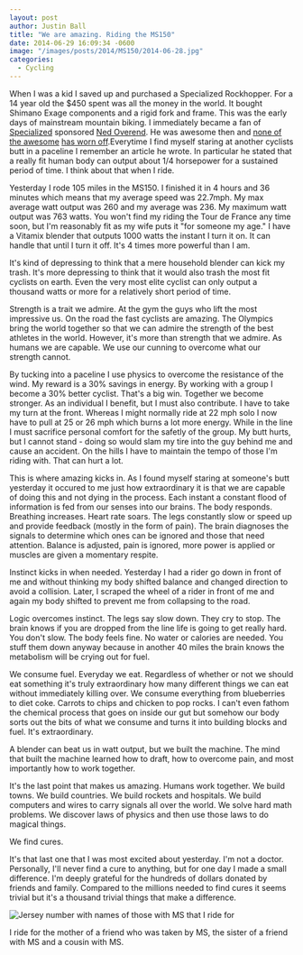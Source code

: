 ```yaml
---
layout: post
author: Justin Ball
title: "We are amazing. Riding the MS150"
date: 2014-06-29 16:09:34 -0600
image: "/images/posts/2014/MS150/2014-06-28.jpg"
categories:
  - Cycling
---
```


When I was a kid I saved up and purchased a Specialized Rockhopper. For a 14 year old the $450 spent was all the money in the world. It bought Shimano Exage components and a rigid fork and frame. This was the early days of mainstream mountain biking. I immediately became a fan of <a href="http://www.specialized.com/us/en/home/">Specialized<a/> sponsored <a href="http://en.wikipedia.org/wiki/Ned_Overend">Ned Overend</a>. He was awesome then and <a href="http://fat-bike.com/2014/03/ned-overend-is-the-new-fatbike-national-champion/">none of the awesome</a> <a href="http://www.bicycling.com/mountainbikecom/featured-stories/ned-overend-s-secrets-riding-forever">has worn off</a>.Everytime I find myself staring at another cyclists butt in a paceline I remember an article he wrote. In particular he stated that a really fit human body can output about 1/4 horsepower for a sustained period of time. I think about that when I ride.

Yesterday I rode 105 miles in the MS150. I finished it in 4 hours and 36 minutes which means that my average speed was 22.7mph. My max average watt output was 260 and my average was 236. My maximum watt output was 763 watts. You won't find my riding the Tour de France any time soon, but I'm reasonably fit as my wife puts it "for someone my age." I have a Vitamix blender that outputs 1000 watts the instant I turn it on. It can handle that until I turn it off. It's 4 times more powerful than I am.

It's kind of depressing to think that a mere household blender can kick my trash. It's more depressing to think that it would also trash the most fit cyclists on earth. Even the very most elite cyclist can only output
a thousand watts or more for a relatively short period of time.

Strength is a trait we admire. At the gym the guys who lift the most impressive us. On the road the fast cyclists are amazing. The Olympics bring the world together so that we can admire the strength of the best athletes in the world. However, it's more than strength that we admire. As humans we are capable. We use our cunning to overcome what our strength cannot.

By tucking into a paceline I use physics to overcome the resistance of the wind. My reward is a 30% savings in energy. By working with a group I become a 30% better cyclist. That's a big win. Together we become stronger. As an individual I benefit, but I must also contribute. I have to take my turn at the front. Whereas I might normally ride at 22 mph solo I now have to pull at 25 or 26 mph which burns a lot more energy. While in the line I must sacrifice personal comfort for the safetly of the group. My butt hurts, but I cannot stand - doing so would slam my tire into the guy behind me and cause an accident. On the hills I have to maintain the tempo of those I'm riding with. That can hurt a lot.

This is where amazing kicks in. As I found myself staring at someone's butt yesterday it occured to me just how extraordinary it is that we are capable of doing this and not dying in the process. Each instant a constant flood of information is fed from our senses into our brains. The body responds. Breathing increases. Heart rate soars. The legs constantly slow or speed up and provide feedback (mostly in the form of pain). The brain diagnoses the signals to determine which ones can be ignored and those that need attention. Balance is adjusted, pain is ignored, more power is applied or muscles are given a momentary respite.

Instinct kicks in when needed. Yesterday I had a rider go down in front of me and without thinking my body shifted balance and changed direction to avoid a collision. Later, I scraped the wheel of a rider in front of me and again my body shifted to prevent me from collapsing to the road.

Logic overcomes instinct. The legs say slow down. They cry to stop. The brain knows if you are dropped from the line life is going to get really hard. You don't slow. The body feels fine. No water or calories are needed. You stuff them down anyway because in another 40 miles the brain knows the metabolism will be crying out for fuel.

We consume fuel. Everyday we eat. Regardless of whether or not we should eat something it's truly extraordinary how many different things we can eat without immediately killing over. We consume everything from blueberries to diet coke. Carrots to chips and chicken to pop rocks. I can't even fathom the chemical process that goes on inside our gut but somehow our body sorts out the bits of what we consume and turns it into building blocks and fuel. It's extraordinary.

A blender can beat us in watt output, but we built the machine. The mind that built the machine learned how to draft, how to overcome pain, and most importantly how to work together.

It's the last point that makes us amazing. Humans work together. We build towns. We build countries. We build rockets and hospitals. We build computers and wires to carry signals all over the world. We solve hard math problems. We discover laws of physics and then use those laws to do magical things.

We find cures.

It's that last one that I was most excited about yesterday. I'm not a doctor. Personally, I'll never find a cure to anything, but for one day I made a small difference. I'm deeply grateful for the hundreds of dollars donated by friends and family. Compared to the millions needed to find cures it seems trivial but it's a thousand trivial things that make a difference.

<img src="/images/posts/2014/MS150/2014-06-28.jpg" alt="Jersey number with names of those with MS that I ride for" />
<p class="caption">I ride for the mother of a friend who was taken by MS, the sister of a friend with MS and a cousin with MS.</p>